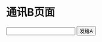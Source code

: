 # 通讯B页面

<div>
	<input type="text" id="txt" size="20" />
	<input id="send_a" type="button" value="发给A" />
</div>
		
<div id="output"></div>

<script>
	require(['{{module}}'], function(localConnect) {
		var listenerServer = null;
		var postServerA = null;

		localConnect.init(function(){
			listenerServer = localConnect.createServer('server_b');
			listenerServer.onmessage = function(d){
				$('#output').html("page:"+d.page+"|"+d.data  + '<br>' + $('#output').html());
			};

			var timer = setInterval(function(){
				if (localConnect.hasServer('server_a')) {
					postServerA = localConnect.getServer('server_a');
					clearInterval(timer);
				}
			}, 100);
		});

		//发送消息
		$('#send_a').click(function() {
			postServerA && postServerA.post({
				page: 'b',
				data: $('#txt').val()
			});
		});
	});
</script>
